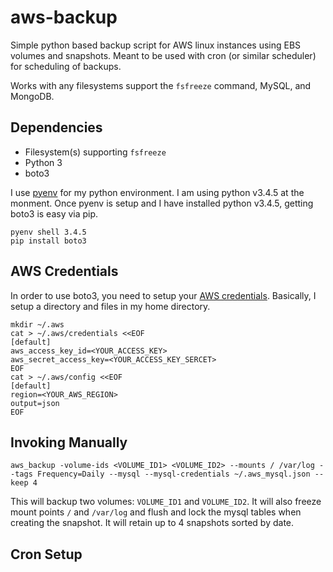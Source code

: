 aws-backup
==========

Simple python based backup script for AWS linux instances using EBS volumes and snapshots.
Meant to be used with cron (or similar scheduler) for scheduling of backups.

Works with any filesystems support the `fsfreeze` command, MySQL, and MongoDB.

Dependencies
------------

- Filesystem(s) supporting `fsfreeze`
- Python 3
- boto3

I use [pyenv](https://github.com/yyuu/pyenv) for my python environment. I am using python v3.4.5 at the monment. Once pyenv is setup and I have installed python v3.4.5, getting boto3 is easy via pip.
```
pyenv shell 3.4.5
pip install boto3
```

AWS Credentials
---------------

In order to use boto3, you need to setup your [AWS credentials](http://docs.aws.amazon.com/cli/latest/userguide/cli-chap-getting-started.html). Basically, I setup a directory and files in my home directory.
```
mkdir ~/.aws
cat > ~/.aws/credentials <<EOF
[default]
aws_access_key_id=<YOUR_ACCESS_KEY>
aws_secret_access_key=<YOUR_ACCESS_KEY_SERCET>
EOF
cat > ~/.aws/config <<EOF
[default]
region=<YOUR_AWS_REGION>
output=json
EOF
```

Invoking Manually
-----------------
```
aws_backup -volume-ids <VOLUME_ID1> <VOLUME_ID2> --mounts / /var/log --tags Frequency=Daily --mysql --mysql-credentials ~/.aws_mysql.json --keep 4
```
This will backup two volumes: `VOLUME_ID1` and `VOLUME_ID2`. It will also freeze mount points `/` and `/var/log` and flush and lock the mysql tables when creating the snapshot. It will retain up to 4 snapshots sorted by date.

Cron Setup
----------

